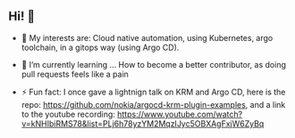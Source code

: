 ## Hi! 👋
- 💬 My interests are:
Cloud native automation, using Kubernetes, argo toolchain, in a gitops way (using Argo CD).

- 🌱 I’m currently learning ...
  How to become a better contributor, as doing pull requests feels like a pain

- ⚡ Fun fact:
I once gave a lightnign talk on KRM and Argo CD, here is the repo: https://github.com/nokia/argocd-krm-plugin-examples, and a link to the youtube recording: https://www.youtube.com/watch?v=kNHIbiRMS78&list=PLj6h78yzYM2MqzIJyc5OBXAgFxjW6ZyBq

<!--
**heyleke/heyleke** is a ✨ _special_ ✨ repository because its `README.md` (this file) appears on your GitHub profile.

Here are some ideas to get you started:

- 🔭 I’m currently working on ...
- 🌱 I’m currently learning ...
- 👯 I’m looking to collaborate on ...
- 🤔 I’m looking for help with ...
- 💬 Ask me about ...
- 📫 How to reach me: ...
- 😄 Pronouns: ...
- ⚡ Fun fact: ...
-->
